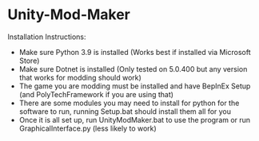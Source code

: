 # Unity-Mod-Maker
Installation Instructions:
<ul>
    <li>Make sure Python 3.9 is installed (Works best if installed via Microsoft Store)</li>
    <li>Make sure Dotnet is installed (Only tested on 5.0.400 but any version that works for modding should work)</li>
    <li>The game you are modding must be installed and have BepInEx Setup (and PolyTechFramework if you are using that)</li>
    <li>There are some modules you may need to install for python for the software to run, running Setup.bat should install them all for you</li>
    <li>Once it is all set up, run UnityModMaker.bat to use the program or run GraphicalInterface.py (less likely to work)</li>
</ul>
